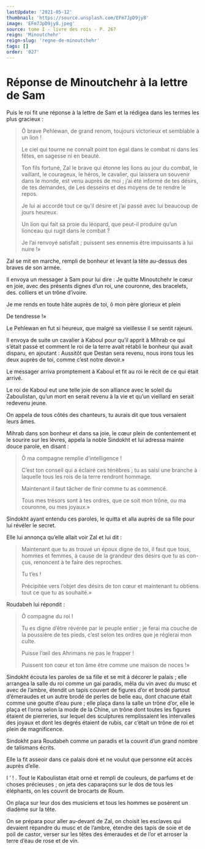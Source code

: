 ```yaml
---
lastUpdate: '2021-05-12'
thumbnail: 'https://source.unsplash.com/EFm7JpD9jy8'
image: 'EFm7JpD9jy8.jpeg'
source: tome I - livre des rois - P. 267
reign: 'Minoutchehr'
reign-slug: 'regne-de-minoutchehr'
tags: []
order: '027'
---
```


# Réponse de Minoutchehr à la lettre de Sam

Puis le roi fit une réponse à la lettre de Sam et la rédigea dans les termes les plus gracieux :

> Ô brave Pehlewan, de grand renom, toujours victorieux et semblable à un lion !
>
> Le ciel qui tourne ne connaît point ton égal dans le combat ni dans les fêtes, en sagesse ni en beauté.
>
> Ton fils fortuné, Zal le brave qui étonne les lions au jour du combat, le vaillant, le courageux, le héros, le cavalier, qui laissera un souvenir dans le monde, est venu auprès de moi ; j’ai été informé de tes désirs, de tes demandes, de Les desseins et des moyens de te rendre le repos.
>
> Je lui ai accordé tout ce qu’il désire et j’ai passé avec lui beaucoup de jours heureux.
>
> Un lion qui fait sa proie du léopard, que peut-il produire qu’un lionceau qui rugit dans le combat ?
>
> Je l’ai renvoyé satisfait ; puissent ses ennemis être impuissants à lui nuire !»

Zal se mit en marche, rempli de bonheur et levant la tête au-dessus des braves de son armée.

Il envoya un messager à Sam pour lui dire : Je quitte Minoutchehr le cœur en joie, avec des présents dignes d’un roi, une couronne, des bracelets, des. colliers et un trône d’ivoire.

Je me rends en toute hâte auprès de toi, ô mon père glorieux et plein

De tendresse !»

Le Pehlewan en fut si heureux, que malgré sa vieillesse il se sentit rajeuni.

Il envoya de suite un cavalier à Kaboul pour qu’il apprit à Mihrab ce qui s’était passé et comment le roi de la terre avait rétabli le bonheur qui avait disparu, en ajoutant : Aussitôt que Destan sera revenu, nous irons tous les deux auprès de toi, comme c’est notre devoir.»

Le messager arriva promptement à Kaboul et fit au roi le récit de ce qui était arrivé.

Le roi de Kaboul eut une telle joie de son alliance avec le soleil du Zaboulistan, qu’un mort en serait revenu à la vie et qu’un vieillard en serait redevenu jeune.

On appela de tous côtés des chanteurs, tu aurais dit que tous versaient leurs âmes.

Mihrab dans son bonheur et dans sa joie, le cœur plein de contentement et le sourire sur les lèvres, appela la noble Sindokht et lui adressa mainte douce parole, en disant :

> Ô ma compagne remplie d’intelligence !
>
> C’est ton conseil qui a éclairé ces ténèbres ; tu as saisi une branche à laquelle tous les rois de la terre rendront hommage.
>
> Maintenant il faut tâcher de finir comme tu as commencé.
>
> Tous mes trésors sont à tes ordres, que ce soit mon trône, ou ma couronne, ou mes joyaux.»

Sindokht ayant entendu ces paroles, le quitta et alla auprès de sa fille pour lui révéler le secret.

Elle lui annonça qu’elle allait voir Zal et lui dit :

> Maintenant que tu as trouvé un époux digne de toi, il faut que tous, hommes et femmes, à cause de la grandeur des désirs que tu as con-
çus, renoncent à te faire des reproches.
>
> Tu t’es !
>
> Précipitée vers l’objet des désirs de ton cœur et maintenant tu obtiens tout ce que tu as souhaité.»

Roudabeh lui répondit :

> Ô compagne du roi !
>
> Tu es digne d’être révérée par le peuple entier ; je ferai ma couche de la poussière de tes pieds, c’est selon tes ordres que je réglerai mon culte.
>
> Puisse l’œil des Ahrimans ne pas le frapper !
>
> Puissent ton cœur et ton âme être comme une maison de noces !»

Sindokht écouta les paroles de sa fille et se mit à décorer le palais ; elle arrangea la salle du roi comme un gai paradis, mêla du vin avec du musc et avec de l’ambre, étendit un tapis couvert de figures d’or et brodé partout d’émeraudes et un autre brodé de perles de belle eau, dont chacune était comme une goutte d’eau pure ; elle plaça dans la salle un trône d’or, elle le plaça et l’orna selon la mode de la Chine, un trône dont toutes les figures étaient de pierreries, sur lequel des sculptures remplissaient les intervalles des joyaux et dont les degrés étaient de rubis, car c’était un trône de roi et plein de magnificence.

Sindokht para Roudabeh comme un paradis et la couvrit d’un grand nombre de talismans écrits.

Elle la fit asseoir dans ce palais doré et ne voulut que personne eût accès auprès d’elle.

I ’ ! .
Tout le Kaboulistan était orné et rempli de couleurs, de parfums et de choses précieuses ; on jeta des caparaçons sur le dos de tous les éléphants, on les couvrit de brocarts de Roum.

On plaça sur leur dos des musiciens et tous les hommes se posèrent un diadème sur la tête.

On se prépara pour aller au-devant de Zal, on choisit les esclaves qui devaient répandre du musc et de l’ambre, étendre des tapis de soie et de poil de castor, verser sur les têtes des émeraudes et de l’or et arroser la terre d’éau de rose et de vin.
